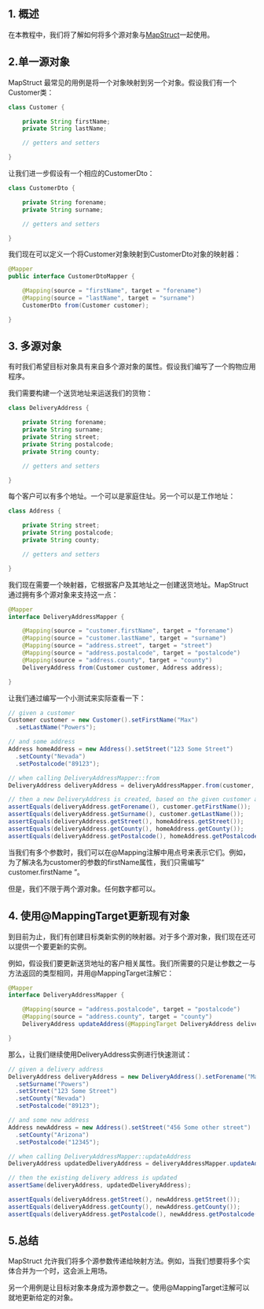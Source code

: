 ## 1. 概述

在本教程中，我们将了解如何将多个源对象与[MapStruct](https://www.baeldung.com/mapstruct)一起使用。

## 2.单一源对象

MapStruct 最常见的用例是将一个对象映射到另一个对象。假设我们有一个Customer类：

```java
class Customer {

    private String firstName;
    private String lastName;

    // getters and setters

}
```

让我们进一步假设有一个相应的CustomerDto：

```java
class CustomerDto {

    private String forename;
    private String surname;

    // getters and setters

}
```

我们现在可以定义一个将Customer对象映射到CustomerDto对象的映射器：

```java
@Mapper
public interface CustomerDtoMapper {

    @Mapping(source = "firstName", target = "forename")
    @Mapping(source = "lastName", target = "surname")
    CustomerDto from(Customer customer);

}
```

## 3. 多源对象

有时我们希望目标对象具有来自多个源对象的属性。假设我们编写了一个购物应用程序。

我们需要构建一个送货地址来运送我们的货物：

```java
class DeliveryAddress {

    private String forename;
    private String surname;
    private String street;
    private String postalcode;
    private String county;

    // getters and setters

}
```

每个客户可以有多个地址。一个可以是家庭住址。另一个可以是工作地址：

```java
class Address {

    private String street;
    private String postalcode;
    private String county;

    // getters and setters

}
```

我们现在需要一个映射器，它根据客户及其地址之一创建送货地址。MapStruct 通过拥有多个源对象来支持这一点：

```java
@Mapper
interface DeliveryAddressMapper {

    @Mapping(source = "customer.firstName", target = "forename")
    @Mapping(source = "customer.lastName", target = "surname")
    @Mapping(source = "address.street", target = "street")
    @Mapping(source = "address.postalcode", target = "postalcode")
    @Mapping(source = "address.county", target = "county")
    DeliveryAddress from(Customer customer, Address address);

}
```

让我们通过编写一个小测试来实际查看一下：

```java
// given a customer
Customer customer = new Customer().setFirstName("Max")
  .setLastName("Powers");

// and some address
Address homeAddress = new Address().setStreet("123 Some Street")
  .setCounty("Nevada")
  .setPostalcode("89123");

// when calling DeliveryAddressMapper::from
DeliveryAddress deliveryAddress = deliveryAddressMapper.from(customer, homeAddress);

// then a new DeliveryAddress is created, based on the given customer and his home address
assertEquals(deliveryAddress.getForename(), customer.getFirstName());
assertEquals(deliveryAddress.getSurname(), customer.getLastName());
assertEquals(deliveryAddress.getStreet(), homeAddress.getStreet());
assertEquals(deliveryAddress.getCounty(), homeAddress.getCounty());
assertEquals(deliveryAddress.getPostalcode(), homeAddress.getPostalcode());
```

当我们有多个参数时，我们可以在@Mapping注解中用点号来表示它们。例如，为了解决名为customer的参数的firstName属性，我们只需编写“ customer.firstName ”。

但是，我们不限于两个源对象。任何数字都可以。

## 4. 使用@MappingTarget更新现有对象

到目前为止，我们有创建目标类新实例的映射器。对于多个源对象，我们现在还可以提供一个要更新的实例。

例如，假设我们要更新送货地址的客户相关属性。我们所需要的只是让参数之一与方法返回的类型相同，并用@MappingTarget注解它：

```java
@Mapper
interface DeliveryAddressMapper {

    @Mapping(source = "address.postalcode", target = "postalcode")
    @Mapping(source = "address.county", target = "county")
    DeliveryAddress updateAddress(@MappingTarget DeliveryAddress deliveryAddress, Address address);

}
```

那么，让我们继续使用DeliveryAddress实例进行快速测试：

```java
// given a delivery address
DeliveryAddress deliveryAddress = new DeliveryAddress().setForename("Max")
  .setSurname("Powers")
  .setStreet("123 Some Street")
  .setCounty("Nevada")
  .setPostalcode("89123");

// and some new address
Address newAddress = new Address().setStreet("456 Some other street")
  .setCounty("Arizona")
  .setPostalcode("12345");

// when calling DeliveryAddressMapper::updateAddress
DeliveryAddress updatedDeliveryAddress = deliveryAddressMapper.updateAddress(deliveryAddress, newAddress);

// then the existing delivery address is updated
assertSame(deliveryAddress, updatedDeliveryAddress);

assertEquals(deliveryAddress.getStreet(), newAddress.getStreet());
assertEquals(deliveryAddress.getCounty(), newAddress.getCounty());
assertEquals(deliveryAddress.getPostalcode(), newAddress.getPostalcode());
```

## 5.总结

MapStruct 允许我们将多个源参数传递给映射方法。例如，当我们想要将多个实体合并为一个时，这会派上用场。

另一个用例是让目标对象本身成为源参数之一。使用@MappingTarget注解可以就地更新给定的对象。
